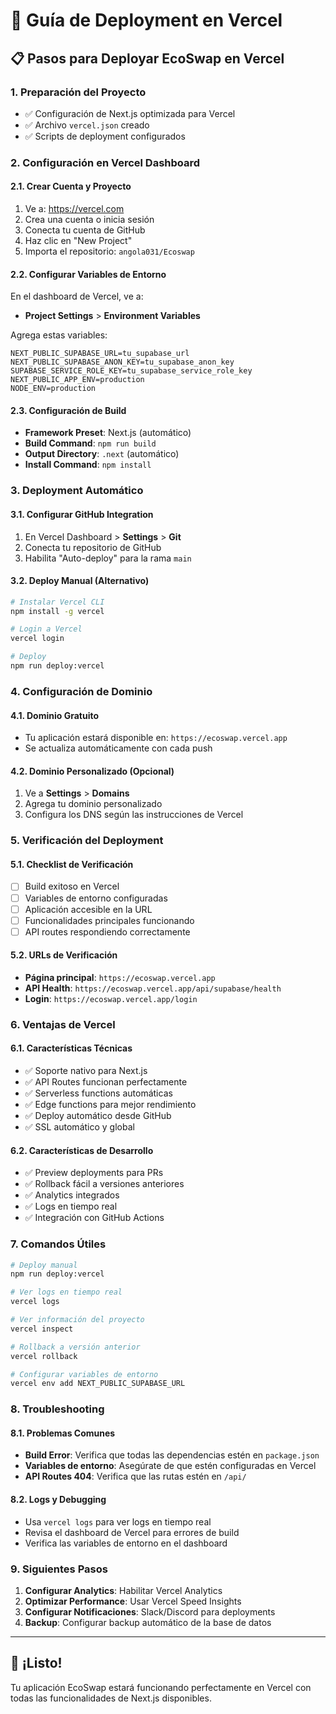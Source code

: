 # 🚀 Guía de Deployment en Vercel

## 📋 Pasos para Deployar EcoSwap en Vercel

### 1. **Preparación del Proyecto**
- ✅ Configuración de Next.js optimizada para Vercel
- ✅ Archivo `vercel.json` creado
- ✅ Scripts de deployment configurados

### 2. **Configuración en Vercel Dashboard**

#### 2.1. Crear Cuenta y Proyecto
1. Ve a: https://vercel.com
2. Crea una cuenta o inicia sesión
3. Conecta tu cuenta de GitHub
4. Haz clic en "New Project"
5. Importa el repositorio: `angola031/Ecoswap`

#### 2.2. Configurar Variables de Entorno
En el dashboard de Vercel, ve a:
- **Project Settings** > **Environment Variables**

Agrega estas variables:
```
NEXT_PUBLIC_SUPABASE_URL=tu_supabase_url
NEXT_PUBLIC_SUPABASE_ANON_KEY=tu_supabase_anon_key
SUPABASE_SERVICE_ROLE_KEY=tu_supabase_service_role_key
NEXT_PUBLIC_APP_ENV=production
NODE_ENV=production
```

#### 2.3. Configuración de Build
- **Framework Preset**: Next.js (automático)
- **Build Command**: `npm run build`
- **Output Directory**: `.next` (automático)
- **Install Command**: `npm install`

### 3. **Deployment Automático**

#### 3.1. Configurar GitHub Integration
1. En Vercel Dashboard > **Settings** > **Git**
2. Conecta tu repositorio de GitHub
3. Habilita "Auto-deploy" para la rama `main`

#### 3.2. Deploy Manual (Alternativo)
```bash
# Instalar Vercel CLI
npm install -g vercel

# Login a Vercel
vercel login

# Deploy
npm run deploy:vercel
```

### 4. **Configuración de Dominio**

#### 4.1. Dominio Gratuito
- Tu aplicación estará disponible en: `https://ecoswap.vercel.app`
- Se actualiza automáticamente con cada push

#### 4.2. Dominio Personalizado (Opcional)
1. Ve a **Settings** > **Domains**
2. Agrega tu dominio personalizado
3. Configura los DNS según las instrucciones de Vercel

### 5. **Verificación del Deployment**

#### 5.1. Checklist de Verificación
- [ ] Build exitoso en Vercel
- [ ] Variables de entorno configuradas
- [ ] Aplicación accesible en la URL
- [ ] Funcionalidades principales funcionando
- [ ] API routes respondiendo correctamente

#### 5.2. URLs de Verificación
- **Página principal**: `https://ecoswap.vercel.app`
- **API Health**: `https://ecoswap.vercel.app/api/supabase/health`
- **Login**: `https://ecoswap.vercel.app/login`

### 6. **Ventajas de Vercel**

#### 6.1. Características Técnicas
- ✅ Soporte nativo para Next.js
- ✅ API Routes funcionan perfectamente
- ✅ Serverless functions automáticas
- ✅ Edge functions para mejor rendimiento
- ✅ Deploy automático desde GitHub
- ✅ SSL automático y global

#### 6.2. Características de Desarrollo
- ✅ Preview deployments para PRs
- ✅ Rollback fácil a versiones anteriores
- ✅ Analytics integrados
- ✅ Logs en tiempo real
- ✅ Integración con GitHub Actions

### 7. **Comandos Útiles**

```bash
# Deploy manual
npm run deploy:vercel

# Ver logs en tiempo real
vercel logs

# Ver información del proyecto
vercel inspect

# Rollback a versión anterior
vercel rollback

# Configurar variables de entorno
vercel env add NEXT_PUBLIC_SUPABASE_URL
```

### 8. **Troubleshooting**

#### 8.1. Problemas Comunes
- **Build Error**: Verifica que todas las dependencias estén en `package.json`
- **Variables de entorno**: Asegúrate de que estén configuradas en Vercel
- **API Routes 404**: Verifica que las rutas estén en `/api/`

#### 8.2. Logs y Debugging
- Usa `vercel logs` para ver logs en tiempo real
- Revisa el dashboard de Vercel para errores de build
- Verifica las variables de entorno en el dashboard

### 9. **Siguientes Pasos**

1. **Configurar Analytics**: Habilitar Vercel Analytics
2. **Optimizar Performance**: Usar Vercel Speed Insights
3. **Configurar Notificaciones**: Slack/Discord para deployments
4. **Backup**: Configurar backup automático de la base de datos

---

## 🎉 ¡Listo!

Tu aplicación EcoSwap estará funcionando perfectamente en Vercel con todas las funcionalidades de Next.js disponibles.
